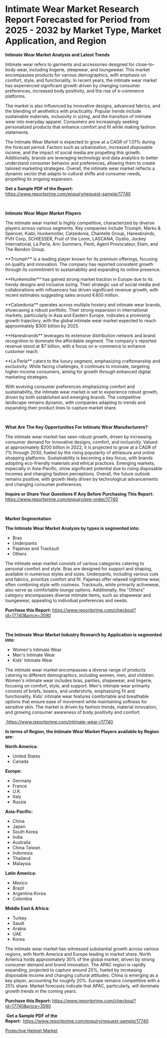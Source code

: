 <p><h1>Intimate Wear Market Research Report Forecasted for Period from 2025 -  2032 by Market Type, Market Application, and Region</h1></p><p><strong>Intimate Wear Market Analysis and Latest Trends</strong></p>
<p><p>Intimate wear refers to garments and accessories designed for close-to-body wear, including lingerie, sleepwear, and loungewear. This market encompasses products for various demographics, with emphasis on comfort, style, and functionality. In recent years, the intimate wear market has experienced significant growth driven by changing consumer preferences, increased body positivity, and the rise of e-commerce platforms. </p><p>The market is also influenced by innovative designs, advanced fabrics, and the blending of aesthetics with practicality. Popular trends include sustainable materials, inclusivity in sizing, and the transition of intimate wear into everyday apparel. Consumers are increasingly seeking personalized products that enhance comfort and fit while making fashion statements. </p><p>The Intimate Wear Market is expected to grow at a CAGR of 1.01% during the forecast period. Factors such as urbanization, increased disposable income, and the impact of social media are propelling this growth. Additionally, brands are leveraging technology and data analytics to better understand consumer behavior and preferences, allowing them to create tailored marketing strategies. Overall, the intimate wear market reflects a dynamic sector that adapts to cultural shifts and consumer needs, propelling its ongoing expansion.</p></p>
<p><strong>Get a Sample PDF of the Report:&nbsp;</strong> <a href="https://www.reportprime.com/enquiry/request-sample/17740?utm_campaign=3206&utm_medium=2&utm_source=Github&utm_content=ia&utm_term=18032025&utm_id=intimate-wear">https://www.reportprime.com/enquiry/request-sample/17740</a></p>
<p>&nbsp;</p>
<p><strong>Intimate Wear Major Market Players</strong></p>
<p><p>The intimate wear market is highly competitive, characterized by diverse players across various segments. Key companies include Triumph, Marks & Spencer, Kiabi, Hunkemoller, Calzedonia, Chantelle Group, Hanesbrands, PVH Corp, SCHIESSER, Fruit of the Loom, LASCANA, Oysho, Jockey International, La Perla, Ann Summers, Penti, Agent Provocateur, Etam, and The Bendon Group. </p><p>**Triumph** is a leading player known for its premium offerings, focusing on quality and innovation. The company has reported consistent growth through its commitment to sustainability and expanding its online presence. </p><p>**Hunkemoller** has gained strong market traction in Europe due to its trendy designs and inclusive sizing. Their strategic use of social media and collaborations with influencers has driven significant revenue growth, with recent estimates suggesting sales around €400 million.</p><p>**Calzedonia** operates across multiple hosiery and intimate wear brands, showcasing a robust portfolio. Their strong expansion in international markets, particularly in Asia and Eastern Europe, indicates a promising growth trajectory, with the global intimate wear market expected to reach approximately $300 billion by 2025.</p><p>**Hanesbrands** leverages its extensive distribution network and brand recognition to dominate the affordable segment. The company's reported revenue stood at $7 billion, with a focus on e-commerce to enhance customer reach.</p><p>**La Perla** caters to the luxury segment, emphasizing craftsmanship and exclusivity. While facing challenges, it continues to innovate, targeting higher-income consumers, aiming for growth through enhanced digital marketing strategies.</p><p>With evolving consumer preferences emphasizing comfort and sustainability, the intimate wear market is set to experience robust growth, driven by both established and emerging brands. The competitive landscape remains dynamic, with companies adapting to trends and expanding their product lines to capture market share.</p></p>
<p>&nbsp;</p>
<p><strong>What Are The Key Opportunities For Intimate Wear Manufacturers?</strong></p>
<p><p>The intimate wear market has seen robust growth, driven by increasing consumer demand for innovative designs, comfort, and inclusivity. Valued at approximately $200 billion in 2022, it is projected to grow at a CAGR of 7% through 2030, fueled by the rising popularity of athleisure and online shopping platforms. Sustainability is becoming a key focus, with brands adopting eco-friendly materials and ethical practices. Emerging markets, especially in Asia-Pacific, show significant potential due to rising disposable incomes and changing fashion perceptions. Overall, the future outlook remains positive, with growth likely driven by technological advancements and changing consumer preferences.</p></p>
<p><strong>Inquire or Share Your Questions If Any Before Purchasing This Report:</strong> <a href="https://www.reportprime.com/enquiry/pre-order/17740?utm_campaign=3206&utm_medium=2&utm_source=Github&utm_content=ia&utm_term=18032025&utm_id=intimate-wear">https://www.reportprime.com/enquiry/pre-order/17740</a></p>
<p>&nbsp;</p>
<p><strong>Market Segmentation</strong></p>
<p><strong>The Intimate Wear Market Analysis by types is segmented into:</strong></p>
<p><ul><li>Bras</li><li>Underpants</li><li>Pajamas and Tracksuit</li><li>Others</li></ul></p>
<p><p>The intimate wear market consists of various categories catering to personal comfort and style. Bras are designed for support and shaping, available in numerous styles and sizes. Underpants, including various cuts and fabrics, prioritize comfort and fit. Pajamas offer relaxed nighttime wear, often combining style with coziness. Tracksuits, while primarily activewear, also serve as comfortable lounge options. Additionally, the "Others" category encompasses diverse intimate items, such as shapewear and loungewear, appealing to individual preferences and needs.</p></p>
<p><strong>Purchase this Report:&nbsp;</strong><a href="https://www.reportprime.com/checkout?id=17740&price=3590&utm_campaign=3206&utm_medium=2&utm_source=Github&utm_content=ia&utm_term=18032025&utm_id=intimate-wear">https://www.reportprime.com/checkout?id=17740&price=3590</a></p>
<p>&nbsp;</p>
<p><strong>The Intimate Wear Market Industry Research by Application is segmented into:</strong></p>
<p><ul><li>Women's Intimate Wear</li><li>Men's Intimate Wear</li><li>Kids' Intimate Wear</li></ul></p>
<p><p>The intimate wear market encompasses a diverse range of products catering to different demographics, including women, men, and children. Women's intimate wear includes bras, panties, shapewear, and lingerie, focusing on comfort, style, and support. Men's intimate wear primarily consists of briefs, boxers, and undershirts, emphasizing fit and functionality. Kids' intimate wear features comfortable and breathable options that ensure ease of movement while maintaining softness for sensitive skin. The market is driven by fashion trends, material innovation, and growing consumer awareness of body positivity and comfort.</p></p>
<p><a href="https://www.reportprime.com/intimate-wear-r17740?utm_campaign=3206&utm_medium=2&utm_source=Github&utm_content=ia&utm_term=18032025&utm_id=intimate-wear">&nbsp;https://www.reportprime.com/intimate-wear-r17740</a></p>
<p><strong>In terms of Region, the Intimate Wear Market Players available by Region are:</strong></p>
<p>
    <p> <strong> North America: </strong>
        <ul>
            <li>United States</li>
            <li>Canada</li>
        </ul>
        </p> 
    <p> <strong> Europe: </strong>
        <ul>
            <li>Germany</li>
            <li>France</li>
            <li>U.K.</li>
            <li>Italy</li>
            <li>Russia</li>
        </ul>
        </p> 
    <p> <strong> Asia-Pacific: </strong>
        <ul>
            <li>China</li>
            <li>Japan</li>
            <li>South Korea</li>
            <li>India</li>
            <li>Australia</li>
            <li>China Taiwan</li>
            <li>Indonesia</li>
            <li>Thailand</li>
            <li>Malaysia</li>
        </ul>
        </p> 
    <p> <strong> Latin America: </strong>
        <ul>
            <li>Mexico</li>
            <li>Brazil</li>
            <li>Argentina Korea</li>
            <li>Colombia</li>
        </ul>
        </p> 
    <p> <strong> Middle East & Africa: </strong>
        <ul>
            <li>Turkey</li>
            <li>Saudi</li>
            <li>Arabia</li>
            <li>UAE</li>
            <li>Korea</li>
        </ul>
    </p>
    </p>
<p><p>The intimate wear market has witnessed substantial growth across various regions, with North America and Europe leading in market share. North America holds approximately 30% of the global market, driven by strong consumer demand and brand innovation. The APAC region is rapidly expanding, projected to capture around 25%, fueled by increasing disposable income and changing cultural attitudes. China is emerging as a key player, accounting for roughly 20%. Europe remains competitive with a 25% share. Market forecasts indicate that APAC, particularly, will dominate growth trends in the coming years.</p></p>
<p><strong>Purchase this Report: </strong><a href="https://www.reportprime.com/checkout?id=17740&price=3590&utm_campaign=3206&utm_medium=2&utm_source=Github&utm_content=ia&utm_term=18032025&utm_id=intimate-wear">https://www.reportprime.com/checkout?id=17740&price=3590</a></p>
<p>&nbsp;<strong>Get a Sample PDF of the Report:&nbsp;&nbsp;</strong><a href="https://www.reportprime.com/enquiry/request-sample/17740?utm_campaign=3206&utm_medium=2&utm_source=Github&utm_content=ia&utm_term=18032025&utm_id=intimate-wear">https://www.reportprime.com/enquiry/request-sample/17740</a></p>
<p><strong></strong></p>
<p><p><a href="https://github.com/ugurgyuri/Market-Research-Report-List-1/blob/main/protective-helmet-market.md?utm_campaign=3206&utm_medium=2&utm_source=Github&utm_content=ia&utm_term=18032025&utm_id=intimate-wear">Protective Helmet Market</a></p></p>